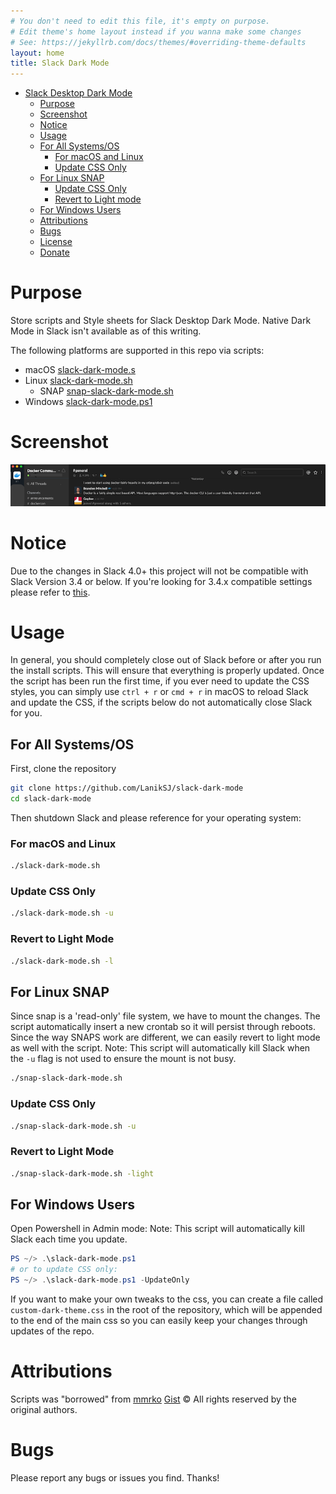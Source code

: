 ```yaml
---
# You don't need to edit this file, it's empty on purpose.
# Edit theme's home layout instead if you wanna make some changes
# See: https://jekyllrb.com/docs/themes/#overriding-theme-defaults
layout: home
title: Slack Dark Mode
---
```


-   [Slack Desktop Dark Mode](#slack-desktop-dark-mode)
    -   [Purpose](#purpose)  
    -   [Screenshot](#screenshot)  
    -   [Notice](#notice)  
    -   [Usage](#usage)  
    -   [For All Systems/OS](#for-all-systems-os)  
        -   [For macOS and Linux](#for-macos-and-linux)  
        -   [Update CSS Only](#update-css-only)  
    -   [For Linux SNAP](#for-linux-snap)  
        -   [Update CSS Only](#update-css-only-1)  
        -   [Revert to Light mode](#revert-to-light-mode)  
    -   [For Windows Users](#for-windows-users)  
    -   [Attributions](#attributions)  
    -   [Bugs](#bugs)  
    -   [License](#license)  
    -   [Donate](#donate)  

# Purpose

Store scripts and Style sheets for Slack Desktop Dark Mode.
Native Dark Mode in Slack isn't available as of this writing.

The following platforms are supported in this repo via scripts:

-   macOS [slack-dark-mode.s](slack-dark-mode.s)
-   Linux [slack-dark-mode.sh](slack-dark-mode.sh)
    -   SNAP [snap-slack-dark-mode.sh](snap-slack-dark-mode.sh)
-   Windows [slack-dark-mode.ps1](slack-dark-mode.ps1)

# Screenshot

![Screenshot](https://github.com/LanikSJ/slack-dark-mode/raw/master/images/screenshot.png "Screenshot")

# Notice

Due to the changes in Slack 4.0+ this project will not be compatible with Slack Version 3.4 or below.
If you're looking for 3.4.x compatible settings please refer to [this](https://github.com/LanikSJ/slack-dark-mode/tree/466ff22d5b606b6d5b2edeff54f4cd7a3bafc39c).

# Usage

In general, you should completely close out of Slack before or after you run the install scripts. This will ensure that everything is properly updated. Once the script has been run the first time, if you ever need to update the CSS styles, you can simply use `ctrl + r` or `cmd + r` in macOS to reload Slack and update the CSS, if the scripts below do not automatically close Slack for you.

## For All Systems/OS

First, clone the repository

```bash
git clone https://github.com/LanikSJ/slack-dark-mode
cd slack-dark-mode
```

Then shutdown Slack and please reference for your operating system:

### For macOS and Linux

```bash
./slack-dark-mode.sh
```

### Update CSS Only

```bash
./slack-dark-mode.sh -u
```

### Revert to Light Mode

```bash
./slack-dark-mode.sh -l
```

## For Linux SNAP

Since snap is a 'read-only' file system, we have to mount the changes.
The script automatically insert a new crontab so it will persist through reboots.
Since the way SNAPS work are different, we can easily revert to light mode as well with the script.
Note: This script will automatically kill Slack when the `-u` flag is not used to ensure the mount is not busy.

```bash
./snap-slack-dark-mode.sh
```

### Update CSS Only

```bash
./snap-slack-dark-mode.sh -u
```

### Revert to Light Mode

```bash
./snap-slack-dark-mode.sh -light
```

## For Windows Users

Open Powershell in Admin mode:
Note: This script will automatically kill Slack each time you update.

```powershell
PS ~/> .\slack-dark-mode.ps1
# or to update CSS only:
PS ~/> .\slack-dark-mode.ps1 -UpdateOnly
```

If you want to make your own tweaks to the css, you can create a file called `custom-dark-theme.css` in the root of the repository, which will be appended to the end of the main css so you can easily keep your changes through updates of the repo.

# Attributions

Scripts was "borrowed" from [mmrko](https://gist.github.com/mmrko) [Gist](https://gist.github.com/mmrko/9b0e65f6bcc1fca57089c32c2228aa39)
©️ All rights reserved by the original authors.

# Bugs

Please report any bugs or issues you find. Thanks!
